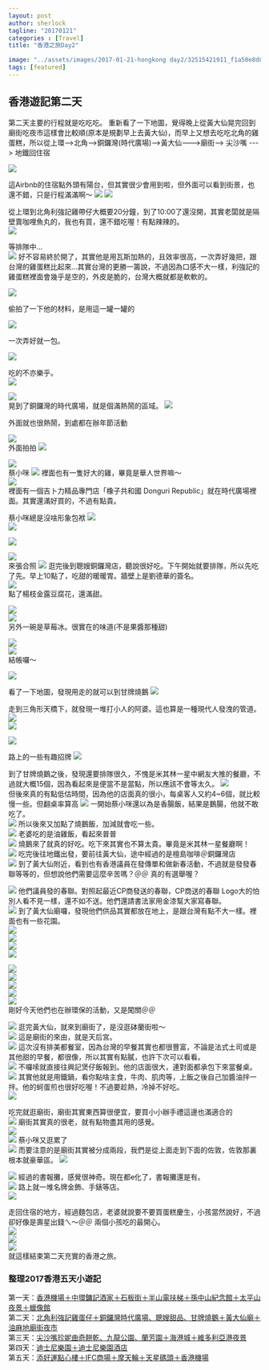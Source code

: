 ```yaml
---
layout: post
author: sherlock
tagline: "20170121"
categories : [Travel]
title: "香港之旅Day2"

image: "../assets/images/2017-01-21-hongkong day2/32515421911_f1a50e8d84_b.jpg"
tags: [featured]
---
```


## 香港遊記第二天

第二天主要的行程就是吃吃吃。
重新看了一下地圖，覺得晚上從黃大仙晃完回到廟街吃夜市這樣會比較順(原本是規劃早上去黃大仙)，而早上又想去吃吃北角的雞蛋糕，所以從上環--\>北角--\>銅鑼灣(時代廣場)--\>黃大仙---\>廟街--\> 尖沙嘴 ---\> 地鐵回住宿

![](https://farm1.staticflickr.com/504/32487622152_5747758142_o.png)



這Airbnb的住宿點外頭有陽台，但其實很少會用到啦，但外面可以看到街景，也還不錯，只是行程滿滿啊～
![](https://farm1.staticflickr.com/509/32258404120_ac46181b22_b.jpg) 
![](https://farm1.staticflickr.com/323/31825840553_3109c41cb6_b.jpg)  


從上環到北角利強記雞帶仔大概要20分鐘，到了10:00了還沒開，其實老闆就是隔壁賣咖哩魚丸的，我也有買，還不錯吃喔！有點辣辣的。  
![](https://farm1.staticflickr.com/650/31825845323_55347f7f38_b.jpg)  

等排隊中...  
![](https://farm1.staticflickr.com/627/32637807815_6da9aeed6c_b.jpg) 
好不容易終於開了，其實他是用瓦斯加熱的，且效率很高，一次弄好幾把，跟台灣的雞蛋糕比起來...其實台灣的更勝一籌說，不過因為口感不大一樣，利強記的雞蛋糕裡面會幾乎是空的，外皮是脆的，台灣大概就都是軟軟的。


![](https://farm1.staticflickr.com/366/32637808435_c0314b6721_b.jpg)  

偷拍了一下他的材料，是用這一罐一罐的
  
![](https://farm1.staticflickr.com/745/32637808915_b2271dc939_b.jpg)  

一次弄好就一包。
  
![](https://farm1.staticflickr.com/505/31825856673_f83b96d608_b.jpg)  


吃的不亦樂乎。  
![](https://farm1.staticflickr.com/723/31825860023_61edbe9d3d_b.jpg)  


  
![](https://farm1.staticflickr.com/392/31825862973_643a238332_b.jpg)  
晃到了銅鑼灣的時代廣場，就是個滿熱鬧的區域。
![](https://farm1.staticflickr.com/482/31825864863_01f32dfe4d_b.jpg)  
 
外面就也很熱鬧，到處都在辦年節活動

![](https://farm1.staticflickr.com/376/32515367721_c55bfe95db_b.jpg)  
外面拍拍
![](https://farm1.staticflickr.com/542/31825870243_5161fe88c9_b.jpg) 

![](https://farm1.staticflickr.com/498/31825886783_e7ebfd0910_b.jpg)  
蔡小咪
![](https://farm1.staticflickr.com/486/31825873743_a31f70193d_b.jpg)
裡面也有一隻好大的雞，畢竟是華人世界嘛～  
![](https://farm1.staticflickr.com/393/31825878493_bffd344e7d_b.jpg)  
裡面有一個吉卜力精品專門店「橡子共和國 Donguri Republic」就在時代廣場裡面。其實還滿好買的，不過有點貴。
 
蔡小咪總是沒啥形象包袱
![](https://farm1.staticflickr.com/778/31825882713_24a7d86ca2_b.jpg)  
![](https://farm1.staticflickr.com/375/32637829075_8b9ff1f296_b.jpg)  
  
![](https://farm1.staticflickr.com/443/32515384751_93e4b01889_b.jpg)  

![](https://farm1.staticflickr.com/554/31794931604_fb7aed6875_b.jpg)  
來張合照
![](https://farm1.staticflickr.com/541/31794932244_cca651f518_b.jpg) 
逛完後到聰嫂銅鑼灣店，聽說很好吃。下午開始就要排隊，所以先吃了先。早上10點了，吃甜的暖暖胃。牆壁上是劉德華的簽名。  
![](https://farm1.staticflickr.com/267/31794933764_0b128224f7_b.jpg)  
點了楊枝金露豆腐花，還滿甜。

![](https://farm1.staticflickr.com/285/31794935954_bd254f30fa_b.jpg)  
![](https://farm1.staticflickr.com/698/31794937604_f5549f434d_b.jpg)  
另外一碗是草莓冰。很實在的味道(不是果醬那種甜)

![](https://farm1.staticflickr.com/595/31794940764_7b50ee3d7f_b.jpg)  
![](https://farm1.staticflickr.com/409/31794943554_8d0b0b11bc_b.jpg)  
結帳囉～

![](https://farm1.staticflickr.com/440/31794947904_db04fe3c24_b.jpg)  

看了一下地圖，發現用走的就可以到甘牌燒鵝
![](https://farm1.staticflickr.com/268/32518651691_294efe582e_o.png)

走到三角形天橋下，就發現一堆打小人的阿婆。這也算是一種現代人發洩的管道。  
![](https://farm1.staticflickr.com/286/31794952394_bf3b32bb4e_b.jpg)  
![](https://farm1.staticflickr.com/711/32597347746_ed9dcf42bd_b.jpg)  

![](https://farm1.staticflickr.com/490/32597349766_dbc2e552e0_b.jpg)  


 路上的一些有趣招牌
![](https://farm1.staticflickr.com/767/32597357456_bd770fa160_b.jpg)  


到了甘牌燒鵝之後，發現還要排隊很久，不愧是米其林一星中網友大推的餐廳，不過就大概15個，因為看起來是便當不是當點，所以應該不會等太久。
![](https://farm1.staticflickr.com/357/32515417331_71c957d17c_b.jpg)  
但後來真的有點低估時間，因為他的店面真的很小，每桌客人又約4\~6個，就比較慢一些。但翻桌率算高 
![](https://farm1.staticflickr.com/489/32515421911_f1a50e8d84_b.jpg)
一開始蔡小咪還以為是香腸飯，結果是鵝腸，他就不敢吃了。  
![](https://farm1.staticflickr.com/761/32515425461_5cffcbbc3d_b.jpg)
所以後來又加點了燒鵝飯，加減就會吃一些。  
![](https://farm1.staticflickr.com/707/32597373046_339ee252cf_b.jpg)
老婆吃的是油雞飯，看起來普普  
![](https://farm1.staticflickr.com/583/32597378026_1f4d3544c5_b.jpg)
燒鵝來了就真的好吃。吃下來其實也不算太貴。畢竟是米其林一星餐廳啊！  
![](https://farm1.staticflickr.com/720/31794977454_926d76d792_b.jpg)
吃完後往地鐵出發，要前往黃大仙，途中經過的是檀島咖啡＠銅鑼灣店  
![](https://farm1.staticflickr.com/594/32515442171_f39a528f95_b.jpg)
到了黃大仙附近，看到也有香港議員在發傳單和做新春活動，不過就是發發春聯等等的，但想說他們需要這麼辛苦嗎？＠＠ 真的有選舉喔？
  
![](https://farm1.staticflickr.com/293/32597392606_3e3f02d743_b.jpg)
他們議員發的春聯。對照起最近CP商發送的春聯，CP商送的春聯 Logo大的怕別人看不見一樣，還不如不送。他們還請書法家用金漆幫大家寫春聯。  
![](https://farm1.staticflickr.com/617/31794990884_6c023b3d37_b.jpg)
到了黃大仙廟囉，發現他們供品其實都放在地上，是跟台灣有點不大一樣。裡面也有一些花園。  
![](https://farm1.staticflickr.com/276/31794995234_01663d1262_b.jpg)  
![](https://farm1.staticflickr.com/543/32258514070_1d9dfcbc17_b.jpg)  
![](https://farm1.staticflickr.com/346/31795005874_152cc526b0_b.jpg)  
![](https://farm1.staticflickr.com/326/31825958403_89a81a63e5_b.jpg)
  
![](https://farm1.staticflickr.com/487/31825962073_ae7319aee3_b.jpg)  
![](https://farm1.staticflickr.com/546/31825965393_98ba251a62_b.jpg)  
![](https://farm1.staticflickr.com/410/31825968883_60ed7866a7_b.jpg)  
![](https://farm1.staticflickr.com/441/31825972833_bcdee7dbf7_b.jpg)  
![](https://farm1.staticflickr.com/503/31825975233_16f55d8f01_b.jpg)  
剛好今天他們也在辦環保的活動，又是闖關＠＠

![](https://farm1.staticflickr.com/418/31825976473_b08243927f_b.jpg)
逛完黃大仙，就來到廟街了，是沒逛砵蘭街啦～  
![](https://farm1.staticflickr.com/361/32258545350_9a1287903d_b.jpg)
這是廟街的來由，就是天后宮。  
![](https://farm1.staticflickr.com/384/32258548350_ed39065da0_b.jpg)
這次沒有排美都餐室，因為台灣的早餐其實也都很豐富，不論是法式土司或是其他甜的早餐，都很像，所以其實有點膩，也許下次可以看看。  
![](https://farm1.staticflickr.com/740/32597436986_7ea4d1b38e_b.jpg)
不囉嗦就直接往興記煲仔飯報到。他的店面很大，連對面都承包下來當餐桌。  
![](https://farm1.staticflickr.com/675/32515481981_bb7628f052_b.jpg)
其實他就是用鐵鍋，看你點啥主食，牛肉、肌肉等，上飯之後自己加醬油拌一拌。他的蚵蛋煎也很好吃喔！不過要趁熱，冷掉不好吃。  
![](https://farm1.staticflickr.com/327/32515484561_8b1e8f6829_b.jpg)

吃完就逛廟街，廟街其實東西算很便宜，要買小小辦手禮這邊也滿適合的  
![](https://farm1.staticflickr.com/255/32515486611_03b9c0b36a_b.jpg)
廟街其實真的很老，就有點物盡其用的感覺。  
![](https://farm1.staticflickr.com/607/32637957365_b14bdfac3c_b.jpg)  
![](https://farm1.staticflickr.com/575/31795034384_12753c2090_b.jpg)
蔡小咪又逛累了  
![](https://farm1.staticflickr.com/736/32637966205_00273eaa20_b.jpg)
而要注意的是廟街其實被分成兩段，我們是從上面走到下面的佐敦，佐敦那裏根本就豪華區。
![](https://farm1.staticflickr.com/383/32641403195_0c2acf1d5b_o.png)
  
![](https://farm1.staticflickr.com/667/32637967335_2409af6ca8_b.jpg)
經過的書報攤，感覺很神奇。現在都e化了，書報攤還是有。  
![](https://farm1.staticflickr.com/256/31795039174_d95ef1bd39_b.jpg)
路上就一堆名牌金飾、手錶等店。  
![](https://farm1.staticflickr.com/498/32258566890_dd9d0df652_b.jpg)

走回住宿的地方，經過麵包店，老婆就說要不要買蛋糕慶生，小孩當然說好，不過卻好像是壽星出錢ㄟ～＠＠ 兩個小孩吃的最開心。  
![](https://farm1.staticflickr.com/399/31795041444_e21fcfc7e1_b.jpg)  
![](https://farm1.staticflickr.com/417/31795043334_17d1f5bbcc_b.jpg)  
![](https://farm1.staticflickr.com/314/31795045694_8d1c2fbb02_b.jpg)  
就這樣結束第二天充實的香港之旅。


### 整理2017香港五天小遊記  
第一天：[香港機場＋中環鏞記酒家＋石板街＋半山電扶梯＋孫中山紀念館＋太平山夜景＋蠟像館](http://dearsherlock.github.io/travel/hongkong-day1-guide)  
第二天：[北角利強記雞蛋仔＋銅鑼灣時代廣場、聰嫂甜品、甘牌燒鵝＋黃大仙廟＋油麻地廟街夜市](http://dearsherlock.github.io/travel/hongkong-day2)  
第三天：[尖沙嘴珍妮曲奇餅乾、九龍公園、蘭芳園＋海港城＋維多利亞港夜景](http://dearsherlock.github.io/travel/hongkong-day3)  
第四天：[迪士尼樂園＋迪士尼樂園酒店](http://dearsherlock.github.io/travel/hongkong-day4)  
第五天：[添好運點心樓＋IFC商場＋摩天輪＋天星碼頭＋香港機場](http://dearsherlock.github.io/travel/hongkong-day5)
